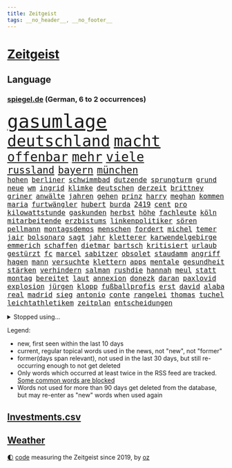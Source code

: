 ```yaml
---
title: Zeitgeist
tags: __no_header__, __no_footer__
---
```


# [Zeitgeist](https://oliz.io/zeitgeist/)

## Language

<h3><a href="https://www.spiegel.de" target="_blank">spiegel.de</a> (German, 6 to 2 occurrences)</h3>
<p style="font-family:monospace">
<span style="font-size:32pt"><a href="news_links.html#gasumlage" class="current">gasumlage</a></span>
<br>
<span style="font-size:27pt"><a href="news_links.html#deutschland" class="current">deutschland</a></span>
<span style="font-size:27pt"><a href="news_links.html#macht" class="current">macht</a></span>
<br>
<span style="font-size:22pt"><a href="news_links.html#offenbar" class="current">offenbar</a></span>
<span style="font-size:22pt"><a href="news_links.html#mehr" class="current">mehr</a></span>
<span style="font-size:22pt"><a href="news_links.html#viele" class="current">viele</a></span>
<br>
<span style="font-size:17pt"><a href="news_links.html#russland" class="current">russland</a></span>
<span style="font-size:17pt"><a href="news_links.html#bayern" class="current">bayern</a></span>
<span style="font-size:17pt"><a href="news_links.html#münchen" class="current">münchen</a></span>
<br>
<span style="font-size:12pt"><a href="news_links.html#hohen" class="current">hohen</a></span>
<span style="font-size:12pt"><a href="news_links.html#berliner" class="current">berliner</a></span>
<span style="font-size:12pt"><a href="news_links.html#schwimmbad" class="new">schwimmbad</a></span>
<span style="font-size:12pt"><a href="news_links.html#dutzende" class="current">dutzende</a></span>
<span style="font-size:12pt"><a href="news_links.html#sprungturm" class="new">sprungturm</a></span>
<span style="font-size:12pt"><a href="news_links.html#grund" class="current">grund</a></span>
<span style="font-size:12pt"><a href="news_links.html#neue" class="current">neue</a></span>
<span style="font-size:12pt"><a href="news_links.html#wm" class="current">wm</a></span>
<span style="font-size:12pt"><a href="news_links.html#ingrid" class="new">ingrid</a></span>
<span style="font-size:12pt"><a href="news_links.html#klimke" class="new">klimke</a></span>
<span style="font-size:12pt"><a href="news_links.html#deutschen" class="current">deutschen</a></span>
<span style="font-size:12pt"><a href="news_links.html#derzeit" class="current">derzeit</a></span>
<span style="font-size:12pt"><a href="news_links.html#brittney" class="current">brittney</a></span>
<span style="font-size:12pt"><a href="news_links.html#griner" class="current">griner</a></span>
<span style="font-size:12pt"><a href="news_links.html#anwälte" class="current">anwälte</a></span>
<span style="font-size:12pt"><a href="news_links.html#jahren" class="current">jahren</a></span>
<span style="font-size:12pt"><a href="news_links.html#gehen" class="current">gehen</a></span>
<span style="font-size:12pt"><a href="news_links.html#prinz" class="current">prinz</a></span>
<span style="font-size:12pt"><a href="news_links.html#harry" class="current">harry</a></span>
<span style="font-size:12pt"><a href="news_links.html#meghan" class="current">meghan</a></span>
<span style="font-size:12pt"><a href="news_links.html#kommen" class="current">kommen</a></span>
<span style="font-size:12pt"><a href="news_links.html#maria" class="current">maria</a></span>
<span style="font-size:12pt"><a href="news_links.html#furtwängler" class="new">furtwängler</a></span>
<span style="font-size:12pt"><a href="news_links.html#hubert" class="current">hubert</a></span>
<span style="font-size:12pt"><a href="news_links.html#burda" class="new">burda</a></span>
<span style="font-size:12pt"><a href="news_links.html#2419" class="new">2419</a></span>
<span style="font-size:12pt"><a href="news_links.html#cent" class="current">cent</a></span>
<span style="font-size:12pt"><a href="news_links.html#pro" class="current">pro</a></span>
<span style="font-size:12pt"><a href="news_links.html#kilowattstunde" class="current">kilowattstunde</a></span>
<span style="font-size:12pt"><a href="news_links.html#gaskunden" class="current">gaskunden</a></span>
<span style="font-size:12pt"><a href="news_links.html#herbst" class="current">herbst</a></span>
<span style="font-size:12pt"><a href="news_links.html#höhe" class="current">höhe</a></span>
<span style="font-size:12pt"><a href="news_links.html#fachleute" class="current">fachleute</a></span>
<span style="font-size:12pt"><a href="news_links.html#köln" class="current">köln</a></span>
<span style="font-size:12pt"><a href="news_links.html#mitarbeitende" class="current">mitarbeitende</a></span>
<span style="font-size:12pt"><a href="news_links.html#erzbistums" class="new">erzbistums</a></span>
<span style="font-size:12pt"><a href="news_links.html#linkenpolitiker" class="current">linkenpolitiker</a></span>
<span style="font-size:12pt"><a href="news_links.html#sören" class="current">sören</a></span>
<span style="font-size:12pt"><a href="news_links.html#pellmann" class="current">pellmann</a></span>
<span style="font-size:12pt"><a href="news_links.html#montagsdemos" class="new">montagsdemos</a></span>
<span style="font-size:12pt"><a href="news_links.html#menschen" class="current">menschen</a></span>
<span style="font-size:12pt"><a href="news_links.html#fordert" class="current">fordert</a></span>
<span style="font-size:12pt"><a href="news_links.html#michel" class="current">michel</a></span>
<span style="font-size:12pt"><a href="news_links.html#temer" class="new">temer</a></span>
<span style="font-size:12pt"><a href="news_links.html#jair" class="current">jair</a></span>
<span style="font-size:12pt"><a href="news_links.html#bolsonaro" class="current">bolsonaro</a></span>
<span style="font-size:12pt"><a href="news_links.html#sagt" class="current">sagt</a></span>
<span style="font-size:12pt"><a href="news_links.html#jahr" class="current">jahr</a></span>
<span style="font-size:12pt"><a href="news_links.html#kletterer" class="current">kletterer</a></span>
<span style="font-size:12pt"><a href="news_links.html#karwendelgebirge" class="current">karwendelgebirge</a></span>
<span style="font-size:12pt"><a href="news_links.html#emmerich" class="current">emmerich</a></span>
<span style="font-size:12pt"><a href="news_links.html#schaffen" class="current">schaffen</a></span>
<span style="font-size:12pt"><a href="news_links.html#dietmar" class="current">dietmar</a></span>
<span style="font-size:12pt"><a href="news_links.html#bartsch" class="new">bartsch</a></span>
<span style="font-size:12pt"><a href="news_links.html#kritisiert" class="current">kritisiert</a></span>
<span style="font-size:12pt"><a href="news_links.html#urlaub" class="current">urlaub</a></span>
<span style="font-size:12pt"><a href="news_links.html#gestürzt" class="current">gestürzt</a></span>
<span style="font-size:12pt"><a href="news_links.html#fc" class="current">fc</a></span>
<span style="font-size:12pt"><a href="news_links.html#marcel" class="current">marcel</a></span>
<span style="font-size:12pt"><a href="news_links.html#sabitzer" class="new">sabitzer</a></span>
<span style="font-size:12pt"><a href="news_links.html#obsolet" class="current">obsolet</a></span>
<span style="font-size:12pt"><a href="news_links.html#staudamm" class="new">staudamm</a></span>
<span style="font-size:12pt"><a href="news_links.html#angriff" class="current">angriff</a></span>
<span style="font-size:12pt"><a href="news_links.html#hagen" class="current">hagen</a></span>
<span style="font-size:12pt"><a href="news_links.html#mann" class="current">mann</a></span>
<span style="font-size:12pt"><a href="news_links.html#versuchte" class="current">versuchte</a></span>
<span style="font-size:12pt"><a href="news_links.html#klettern" class="current">klettern</a></span>
<span style="font-size:12pt"><a href="news_links.html#apps" class="current">apps</a></span>
<span style="font-size:12pt"><a href="news_links.html#mentale" class="current">mentale</a></span>
<span style="font-size:12pt"><a href="news_links.html#gesundheit" class="current">gesundheit</a></span>
<span style="font-size:12pt"><a href="news_links.html#stärken" class="current">stärken</a></span>
<span style="font-size:12pt"><a href="news_links.html#verhindern" class="current">verhindern</a></span>
<span style="font-size:12pt"><a href="news_links.html#salman" class="current">salman</a></span>
<span style="font-size:12pt"><a href="news_links.html#rushdie" class="new">rushdie</a></span>
<span style="font-size:12pt"><a href="news_links.html#hannah" class="current">hannah</a></span>
<span style="font-size:12pt"><a href="news_links.html#meul" class="new">meul</a></span>
<span style="font-size:12pt"><a href="news_links.html#statt" class="current">statt</a></span>
<span style="font-size:12pt"><a href="news_links.html#montag" class="current">montag</a></span>
<span style="font-size:12pt"><a href="news_links.html#bereitet" class="current">bereitet</a></span>
<span style="font-size:12pt"><a href="news_links.html#laut" class="current">laut</a></span>
<span style="font-size:12pt"><a href="news_links.html#annexion" class="new">annexion</a></span>
<span style="font-size:12pt"><a href="news_links.html#donezk" class="current">donezk</a></span>
<span style="font-size:12pt"><a href="news_links.html#daran" class="current">daran</a></span>
<span style="font-size:12pt"><a href="news_links.html#paxlovid" class="new">paxlovid</a></span>
<span style="font-size:12pt"><a href="news_links.html#explosion" class="current">explosion</a></span>
<span style="font-size:12pt"><a href="news_links.html#jürgen" class="current">jürgen</a></span>
<span style="font-size:12pt"><a href="news_links.html#klopp" class="current">klopp</a></span>
<span style="font-size:12pt"><a href="news_links.html#fußballprofis" class="new">fußballprofis</a></span>
<span style="font-size:12pt"><a href="news_links.html#erst" class="current">erst</a></span>
<span style="font-size:12pt"><a href="news_links.html#david" class="current">david</a></span>
<span style="font-size:12pt"><a href="news_links.html#alaba" class="new">alaba</a></span>
<span style="font-size:12pt"><a href="news_links.html#real" class="current">real</a></span>
<span style="font-size:12pt"><a href="news_links.html#madrid" class="current">madrid</a></span>
<span style="font-size:12pt"><a href="news_links.html#sieg" class="current">sieg</a></span>
<span style="font-size:12pt"><a href="news_links.html#antonio" class="current">antonio</a></span>
<span style="font-size:12pt"><a href="news_links.html#conte" class="current">conte</a></span>
<span style="font-size:12pt"><a href="news_links.html#rangelei" class="new">rangelei</a></span>
<span style="font-size:12pt"><a href="news_links.html#thomas" class="current">thomas</a></span>
<span style="font-size:12pt"><a href="news_links.html#tuchel" class="current">tuchel</a></span>
<span style="font-size:12pt"><a href="news_links.html#leichtathletikem" class="new">leichtathletikem</a></span>
<span style="font-size:12pt"><a href="news_links.html#zeitplan" class="current">zeitplan</a></span>
<span style="font-size:12pt"><a href="news_links.html#entscheidungen" class="current">entscheidungen</a></span>
</p>
<details>
<summary>Stopped using...</summary>
<p class="former" style="font-size:12pt">
150(662) gefordert(662) manager(662) abend(661) frank(661) spur(661) aufnehmen(660) reiner(660) verteidigungsministerin(660) erfolgreich(659) jüdische(659) konzerne(659) kurs(659) liebe(659) privaten(659) verfassungsschutz(659) arbeitsplatz(658) beeinflussen(658) beschädigt(658) gewerkschaft(658) investoren(658) lebenslanger(658) ließen(658) rassistische(658) schwedische(658) verboten(658) weshalb(658) abends(657) bundesweit(657) hintergründe(657) kritisch(657) kritische(657) messi(657) netflix(657) reichte(657) respekt(657) show(657) unabhängige(657) wohnen(657) abgeordnete(656) angeblichen(656) bundestags(656) bundesweite(656) entdeckte(656) kurzfristig(656) maß(656) versteckt(656) zuge(656) österreichische(656) 37(655) abgeben(655) entdeckung(655) gestrichen(655) kräftig(655) ministerpräsidenten(655) nordsee(655) stimme(655) verhaftet(655) angeordnet(654) anschläge(654) beschließen(654) gefährlichen(654) krankenhäusern(654) leeren(654) minderjährige(654) mitglied(654) texas(654) zugunsten(654) 44(653) abgesetzt(653) ausschreitungen(653) bahnhof(653) bewährung(653) kleiner(653) meinung(653) villa(653) beantragen(652) englische(652) erteilt(652) kölner(652) spdpolitiker(652) abgehört(651) christine(651) durchsuchungen(651) europäischer(651) gutachten(651) investitionen(651) landesregierung(651) roman(651) stuft(651) freilassung(650) gehandelt(650) häufen(650) jahrzehntelang(650) nba(650) sinn(650) verdachts(650) aufruf(649) jedenfalls(649) rekordhoch(649) spielraum(649) veranstalter(649) vertreter(649) gefährlicher(648) jüngeren(648) kunst(648) länge(648) militärs(648) miteinander(648) zweier(648) bundestagswahl(647) erneuten(647) gesetze(647) mitarbeitern(647) online(647) wütend(647) zählen(647) bestraft(646) ehepaar(646) feld(646) rechts(646) trafen(646) wiederholt(646) 3(645) design(645) eskalieren(645) euparlament(645) gerechnet(645) größter(645) internen(645) spotify(645) aktie(644) wort(644) klären(643) ordnung(643) politikerinnen(643) senkt(643) überstanden(643) globale(642) klimapolitik(642) argentinien(641) stiegen(641) zurückgegangen(641) überholt(641) beteiligung(640) herr(639) nase(639) prognosen(639) änderungen(638) aufhalten(636) beteiligen(636) kate(636) william(636) züge(636) auflagen(635) gemeinsames(635) insassen(635) übernommen(635) nachbarn(634) politikerin(633) singapur(633) spenden(633) dran(632) rasen(632) richard(632) strengen(632) impfen(631) kooperation(631) 76(630) gehörte(630) museum(630) analysiert(629) nachts(629) klimaziele(628) beweise(627) bundeswehrsoldaten(627) ähnliche(625) kapitel(624) angeboten(623) regierungserklärung(623) spannend(623) benötigen(622) mindestlohn(621) schaut(620) stört(620) termine(620) dramatischen(617) kongress(614) schritten(614) annäherung(613) festhalten(613) kanadas(613) staatsoberhaupt(609) inseln(607) nächstes(606) veränderungen(606) bündnis(605) topspiel(602) gesetzlichen(600) vereins(598) abschluss(595) möglichkeit(594) ärgern(594) herzinfarkt(593) mehren(591) berühmtesten(590) cdu/csu(588) stopp(584) billiger(583) sachen(579) festgesetzt(575) motivation(574) gewinne(556) iv(544) fuhren(541) stärkste(520) trümmern(520) bahnverkehr(517) wolken(516) direkten(514) unzureichend(513) carlos(511) fängt(508) verantwortliche(499) zusammengebrochen(495) stimmenfang(493) elfjährigen(491) angebote(480) rumänien(476) übrig(468) joseph(467) brian(454) hofmann(437) genossen(432) ungeimpfte(429) gesichtet(419) vorgang(417) open(414) müll(413) verließ(413) fluggesellschaften(405) treibstoff(405) ausgestellt(404) eröffnung(404) knochen(404) warb(403) mangelware(402) novak(401) rohstoffe(401) befragung(400) zerstörte(399) inflationsrate(398) liebt(397) arme(396) brannte(393) djoković(392) versichert(392) sergej(391) düster(386) erlag(386) erpressen(386) britisches(384) autoren(382) spitzenpolitiker(382) floh(381) europol(380) bedankt(372) global(367) winde(367) kyrgios(366) sichtbar(366) hanau(365) zögert(365) flutkatastrophe(364) forschungsteam(364) fällig(364) karrierecoach(364) hochwasser(363) 14jähriger(362) konzentriert(362) ahrtal(361) wechselte(358) komitee(356) camp(355) beeinträchtigt(354) pegasus(352) zerschlagen(351) berühmteste(349) musks(345) schuhe(343) sprint(343) funktionen(338) moderner(335) anlage(334) niedergang(332) verteuern(332) ussoldaten(331) regierte(329) geleistet(328) momente(327) ausfälle(326) illegaler(326) agiert(324) haushalt(322) harris(321) umbruch(318) unterschiedlicher(318) lutz(317) wittert(316) wachsende(315) tiger(314) minderheiten(313) manuela(310) versetzt(308) absicht(307) bali(305) grafiken(305) jeffrey(304) beschlagnahmen(301) schränkt(300) vorfeld(299) worum(299) mehrfamilienhaus(296) fluglinie(294) mischen(293) redet(292) emotionen(291) störungen(290) arbeitslosen(285) ampelregierung(284) empfehlen(284) grundlegende(284) shanghai(282) komplette(279) staates(279) aktivitäten(276) volksverhetzung(276) andrang(275) größtem(275) saal(275) studenten(275) erreichbar(274) parlamentarier(274) 30000(272) beantwortet(272) portal(271) rechtsextremer(271) anfangen(270) einsturz(270) sauer(270) gewaltsamer(267) euländer(266) siegerin(266) kardashian(262) energieriesen(261) lockt(261) swr(258) königreich(257) rande(257) geopolitische(256) airlines(255) geschaut(255) netflixserie(255) empfindliche(254) beitreten(252) coaching(252) sportlichen(251) unterhaltung(251) macrons(250) dunkeln(245) jahresbeginn(245) mail(245) mache(242) arbeitswelt(239) ausfuhr(239) schande(237) management(236) entsteht(235) rekordsumme(234) pessimistisch(232) vietnam(231) eusanktionen(229) gestaltet(229) lehrerinnen(227) sagten(227) landeten(225) ebay(222) küche(221) unterirdischen(220) funklöcher(218) kader(217) männlichkeit(216) bemerkenswerte(214) einfaches(213) führungsriege(213) zerstörung(213) telefonieren(212) traditionellen(212) beziehen(211) way(211) antrittsbesuch(210) küken(209) südpazifik(209) gefühle(208) pool(208) bijan(207) djirsarai(207) erfand(207) lambrecht(206) heftigem(204) berger(203) soldat(202) zahlreicher(202) ausreise(201) auszugeben(200) beschäftigen(200) erkrankungen(200) pelé(198) stuhl(198) einbrecher(197) erweitern(196) lebensmittelpreise(195) match(195) hartes(194) krebs(194) mühsam(194) website(194) wild(194) luhansk(193) 2002(191) luftangriffe(191) gefeierten(189) weitreichend(188) angeheizt(187) dominant(187) unternehmens(187) verweist(185) protestierenden(184) sony(184) gejagt(183) krankheiten(183) bestand(182) damalige(182) elektronisch(182) tourist(181) afrikanischen(180) orange(180) straflager(180) moniert(179) angestiegen(178) orden(178) knappes(177) gezahlt(176) buckinghampalast(175) rüstungskonzern(175) siebenjährige(175) gymnasium(174) nonnenwerth(174) 2014(173) braut(173) verleiht(173) eigner(172) unicef(172) ustruppen(172) vergab(172) andrij(171) neuerung(170) homosexualität(169) kämpfern(169) macher(169) wanderung(168) zahlungen(168) verwaltung(167) abstellen(166) alarmbereitschaft(166) kaja(166) male(166) schätzt(166) jill(165) misstrauensvotum(165) mögliches(165) weltlage(165) neil(164) premierministerin(164) sitz(164) unwetter(164) young(164) hinweg(163) siegeszug(163) unbewaffnete(163) untersuchungsbericht(163) versteckte(163) pausen(162) verpuffen(160) übergossen(158) anhalten(157) disqualifiziert(156) herum(156) oppositionellen(156) einsam(155) immobilienpreise(155) rekonstruktion(155) 1982(154) spiegeltitelstory(154) aschaffenburg(152) luftraum(152) roller(152) ernsthaft(151) torwart(151) luxusautos(150) verspätet(149) ökostrom(149) glimpflich(148) begeben(146) kunde(146) taktik(145) arbeitszeit(144) passé(144) belohnt(143) profitierte(143) sanktionspaket(143) inakzeptable(142) schneidet(142) betrieben(141) geforderten(141) turner(141) außenpolitische(140) gefolgt(140) statistisches(140) verbrauchern(140) gewinnerin(139) ampelfraktionen(138) siegesserie(138) verfolgungsjagd(138) zwingt(138) maskendeals(137) brandenburger(136) emotionaler(136) offenbarung(136) schläger(136) sicherheitsinteressen(136) zentraler(136) importstopp(135) tankt(135) währenddessen(135) überweisen(135) 2035(134) robust(134) wiedereinführung(134) zutiefst(134) fatale(133) rheinmetall(133) ukrainekrieges(133) wesel(133) microsoft(132) auflösen(131) töchter(131) verliehen(130) bekräftigte(129) beugt(129) finnische(129) hörte(129) anden(127) ausfällen(127) geburtsklinik(127) deep(126) nationalspielerin(126) klassenzimmer(125) patrick(125) wohngebiete(124) leuchten(123) anfänge(122) bewaffnet(122) ergab(122) evakuierungen(122) burkhard(121) leitungen(121) raser(121) schnellere(121) sommerpause(121) aktionär(120) begrenzt(120) einsamen(120) staatsbürgerschaft(120) fukushima(119) islam(119) jake(119) kapitulation(119) vorort(119) 39(118) bestehenden(118) satte(118) unfällen(118) natobeitritt(117) zwangsarbeit(117) ausharren(116) auszugehen(115) gelassenheit(115) überziehen(115) derartige(114) oligarch(114) spürt(114) traditionsreiche(114) offiziere(113) partnern(112) öffentlicher(112) alassad(111) baschar(111) minimal(111) sainz(111) gewalttätige(110) jawort(110) my(110) bevölkerungsschutz(109) schmecken(109) beruflichen(108) g20(108) leber(108) natogipfel(108) rotes(108) autobranche(107) kripo(107) merke(107) orientierung(107) ach(106) beigelegt(106) beschuldigen(106) bestechlichkeit(106) nuklearwaffen(106) erteilen(105) bestreiten(104) grundstücke(104) wärmer(104) buschland(103) fernen(103) nordmazedonien(103) streitereien(103) teilhabe(103) züchter(103) drohe(101) woods(101) gewalttaten(100) irrtümer(100) windparks(100) entfernten(99) fellner(99) flexibel(99) metall(99) schießerei(99) afrikaner(98) rechenschaft(98) artenschutz(97) besetzen(97) bäckerei(97) cut(97) gewaltverbrechen(96) großoffensive(96) mandat(96) aufstocken(95) nordrheinwestfälischen(95) universums(95) butscha(94) gentleman(94) pferderennen(94) cambridge(93) griechischer(93) t(93) wahllos(93) bestritt(92) besserer(91) dieselautos(91) rheinmaingebiet(91) vorfälle(91) energiemanager(90) georgiewa(90) indische(90) innogymanager(90) iwfchefin(90) kristalina(90) leichtathletik(90) lieferanten(90) warteten(90) zollen(90) attentate(89) verbrenneraus(89) authentische(88) eliteeinheit(88) geeignet(88) iaea(88) lieferproblemen(88) sprunghaft(88) stinkefinger(88) wehrmacht(88) formal(87) gravierende(87) kühlschrank(87) anrecht(86) beleuchtung(86) iserlohn(86) kulturwissenschaftlerin(86) techmilliardär(86) torsten(86) abrufbar(85) arbeitsrecht(85) b(85) markle(85) pogba(85) steak(85) halbfinaleinzug(84) kippt(84) landesverband(84) multimilliardär(84) regierungsmitglieder(84) ausweichen(83) cameron(83) michigan(83) samstagnachmittag(83) arbeitskräftemangel(82) recherchen(82) reißen(82) 23jährigen(81) betrugsvorwürfen(81) datenschützer(81) gesetzes(81) kishida(81) kopfsteinpflaster(81) neuigkeiten(81) oftmals(81) steile(81) entschiedener(80) falschem(80) haas(80) sollt(80) stadien(80) unanständig(80) vereinbar(80) krawallen(79) nuklearstreitkräfte(79) vortrag(79) 36jährige(78) dhl(78) exfraktionschef(78) fahrräder(78) netzbetreiber(78) puigdemont(78) stürmte(78) exregierungschef(77) gras(77) lokalpolitiker(77) prominenten(77) space(77) teures(77) walker(77) wolff(77) existenziellen(76) franzosen(76) goetheinstitut(76) kante(76) nacheinander(76) revanche(76) rice(76) warnende(76) ausgerutscht(75) böden(75) einsatzbereit(75) hackerangriffe(75) machine(75) spanischer(75) unterlag(75) willkür(75) 35jährige(74) nachgerechnet(74) pandora(74) südasiatische(74) trüben(74) twitterübernahme(74) wahlkampfveranstaltung(74) assadregimes(73) handelskonzern(73) händeringend(73) mafia(73) mckinsey(73) schlammschlacht(73) schrecklich(73) schutzweste(73) tenniswelt(73) vwkonzern(73) eoffensive(72) erhobenen(72) unohilfe(72) zustände(71) überschlägt(71) 1200(70) avatar(70) entschädigen(70) milliardenhilfen(70) mordfall(70) sexuellem(70) vollem(70) vorrang(70) 96jährige(69) allenfalls(69) auswählen(69) beatles(69) cruise(69) herausgekommen(69) schiene(69) überragt(69) bewährte(68) dortige(68) fumio(68) ratingen(68) demonstrierende(67) einstecken(67) erleichtert(67) pöbelte(67) umbringen(67) abholzung(66) deportierte(66) hemer(66) kundschaft(66) schlangeninsel(66) schutzmasken(66) zaubern(66) zukünftige(66) 8(65) außergewöhnlichen(65) dolly(65) erwog(65) fahndung(65) ferdinand(65) foul(65) umzubringen(65) verwenden(65) bezwingt(64) dmitri(64) dubiose(64) grenzschutzagentur(64) minusma(64) reumütig(64) unomission(64) vermittelte(64) angeschossen(63) batterie(63) empfindet(63) erlass(63) jabeur(63) ons(63) titelverteidigerinnen(63) wmkampf(63) auftaktspiel(62) detailliert(62) gefahndet(62) hintertür(62) unternehmern(62) alfred(61) endstadium(61) geister(61) klimaschädlichen(61) miguel(61) privatleben(61) sonnig(61) sunday(61) tribünen(61) affenpockenvirus(60) barbie(60) erkennbar(60) kandidieren(60) legalisierung(60) nationalisten(60) potenzial(60) wertvollstes(60) aufzuklären(59) boulevardzeitung(59) faktencheck(59) fliegende(59) krimi(59) parität(59) perspektiven(59) twitteraktie(59) wehrministerin(59) covid19fällen(58) kurznachrichtendienstes(58) verhütung(58) verschobene(58) gesellschaftliche(57) wattenmeer(57) westeuropa(57) zuschauerinnen(57) kabinettsmitglied(56) verstößen(56) bemerkenswertes(55) bundesverteidigungsministerin(55) kandidat(55) straßenlaternen(55) usbasketballstar(55) wertvollsten(55) aufschrei(54) dina(54) gleichstellung(54) schwimmbädern(54) tierschützern(54) verfassungsbeschwerde(54) abgestraft(53) drohendes(53) gesamtführender(53) glühenden(53) homophobie(53) iii(53) supremecourtrichter(53) unbewaffneten(53) wäsche(53) auswerten(52) autopsie(52) juristen(52) rammte(52) tripolis(52) verstörenden(52) western(52) borne(51) desaströse(51) gelacht(51) steuerfahnder(51) webseite(51) weltwirtschaftsforum(51) élisabeth(51) israelbesuch(50) mo(50) rückseite(50) sexuell(50) sinnbild(50) botschafterin(49) kostensteigerungen(49) langjähriger(49) uvalde(49) #metoo(48) bernard(48) bestimmter(48) formulierungen(48) hundertjährige(48) schulmassaker(48) schweinepest(48) teamchef(48) tobten(48) berben(47) kandidiert(47) keilt(47) reicher(47) vorzudringen(47) einzigen(46) feldmann(46) periode(46) platini(46) trümmer(46) verspätete(46) bar(45) einfangen(45) einsparen(45) gesundheitswesen(45) jobverlust(45) kremlgegner(45) lohnsteigerungen(45) lösten(45) marin(45) muskeln(45) sanna(45) unberechenbar(45) afdpolitiker(44) formats(44) krankschreibung(44) relegationsspiel(44) sonderregel(44) stranger(44) telefonische(44) things(44) vorteilsannahme(44) wahlkreisen(44) bundesverwaltungsgerichts(43) charakterlichen(43) estnische(43) kallas(43) monatelangem(43) platzen(43) schwebt(43) skelett(43) staus(43) terrorismus(43) verschütteten(43) haftbar(42) kaputte(42) wahn(42) weltrangliste(42) öffentlichrechtliche(42) atlantikküste(41) bemühte(41) bewiesen(41) community(41) darmanin(41) gemeinschaftswährung(41) gérald(41) jahresbericht(41) künstlichen(41) oberbayerischen(41) rentnerinnen(41) unschuld(41) drews(40) getötetem(40) höherem(40) lehrergewerkschaften(40) oberen(40) ortschaften(40) problemlos(40) sätzen(40) verbreitung(40) verirrte(40) topfavorit(39) turbulenzen(39) wals(39) welthits(39) änderte(39) homo(38) kommentieren(38) millionenstrafe(38) populismus(38) vorangehen(38) angebots(37) angezählt(37) arbeiteten(37) chaotisch(37) giuseppe(37) knapper(37) osnabrück(37) pferde(37) verschrieben(37) zugestellt(37) arbeitsunfall(36) autorinnen(36) chaostage(36) dokumentation(36) grandslamtitel(36) weltkonjunktur(36) widerlegt(36) wozu(36) 20jähriger(35) arizona(35) einschlugen(35) erntet(35) ryan(35) unumgänglich(35) wohnungskonzern(35) einzelkritik(34) knallbunte(34) möbel(34) nehme(34) schieben(34) bergungskräfte(33) dänemarks(33) kavanaugh(33) sondersteuer(33) bewerbungen(32) carles(32) listet(32) rekordvertrag(32) teleskop(32) ziellinie(32) konstruktion(31) wirkstoff(31) aufrecht(30) bleiberecht(30) elmau(30) erbitterte(30) eskapaden(30) g7gipfel(30) gepardflugabwehrpanzer(30) harvey(30) integrierte(30) klarna(30) löcher(30) migrantinnen(30) mob(30) schlusssprint(30) sehe(30) spielerin(30) trainingslager(30) urananreicherung(30) wildtiere(30) beobachtung(29) beteuert(29) doppelschlag(29) rasenturnier(29) rekordpreis(29) wimbledonsieg(29) wmhalbfinale(29) begleitung(28) borkum(28) bundesligisten(28) hungernden(28) medienmacher(28) palma(28) schneesturm(28) sommerwelle(28) terrormiliz(28) verdachtsobjekt(28) anstehende(27) erfüllung(27) messias(27) onlinespiel(27) teamleistung(27) grabstein(26) high(26) phantom(26) ausgebeutet(25) einfallen(25) erwartungsgemäß(25) igmetallchef(25) serienfinale(25) skopje(25) stützen(25) 31jährigen(24) comingout(24) fünfeinhalb(24) grundlage(24) immunisiert(24) santos(24) schlange(24) einlenken(23) kostete(23) privatsender(23) ratschläge(23) zeugenaussagen(23) banner(22) bundeskartellamt(22) nachhaltige(22) schwimmwm(22) warteschlangen(22) ataman(21) benachbarten(21) fairen(21) ferda(21) fühlten(21) gedrosselten(21) grande(21) säureanschlag(21) tieres(21) trans(21) tschetschenischen(21) verpflichtend(21) woke(21) fünfsternebewegung(20) gegensteuern(20) millionenzahlung(20) schlief(20) bemängelt(19) brettspiel(19) eigenheim(19) herman(19) lapid(19) ana(18) aufbruch(18) bedrohlichere(18) bekennt(18) billig(18) gängige(18) aufstockung(17) erdbeben(17) festgenommene(17) feststellen(17) käse(17) plünderungen(17) reservisten(17) saale(17) südafrikanischen(17) durchgeführt(16) gasfluss(16) hauptfeld(16) krater(16) linksbündnis(16) ordnete(16) salzgitter(16) stören(16) antidiskriminierungsbeauftragten(15) festgefahren(15) gesprengt(15) stabilisieren(15) aufwand(14) batterien(14) courts(14) denver(14) errichtet(14) klagten(14) lohnerhöhungen(14) mara(14) ramallah(14) trendwende(14) bandera(13) ferienbeginn(13) gestreikt(13) intensivstationen(13) länderspiel(13) ärztevertreter(13) 2040(12) atomstrom(12) gunsten(12) heiratet(12) hinault(12) provisionen(12) rasenmähen(12) weltfußballerin(12) akute(11) ausländischer(11) fazit(11) hausärzteverbandschef(11) jayland(11) jule(11) niemeier(11) weigeldt(11)
</p>
</details>
<p>Legend:
<ul>
<li><span class="new">new</span>, first seen within the last 10 days</li>
<li><span class="current">current</span>, regular topical words used in the news, not "new", not "former"</li>
<li><span class="former">former(days span relevant)</span>, not used in the last 30 days, but still re-occurring enough to not get deleted</li>
<li>Only words which occurred at least twice in the RSS feed are tracked. <a href="language/filters.py">Some common words are blocked</a></li>
<li>Words not used for more than 90 days get deleted from the database, but may re-enter as "new" words when used again</li>
</ul>
</p>

## [Investments](investments.html)[.csv](investments.csv)

## [Weather](weather.html)

<footer>
<a href="javascript:toggleTheme()" class="nav">🌓</a>
<a href="https://github.com/ooz/zeitgeist">code</a> measuring the Zeitgeist since 2019, by <a href="https://oliz.io">oz</a>
</footer>

